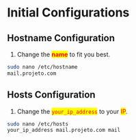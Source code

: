 # Initial Configurations

## Hostname Configuration

1. Change the <mark style="color:red;">**name**</mark> to fit you best.

```bash
sudo nano /etc/hostname
mail.projeto.com
```

## Hosts Configuration

1. Change the <mark style="color:red;">`your_ip_address`</mark> to your <mark style="color:red;">IP</mark>.

```bash
sudo nano /etc/hosts
your_ip_address mail.projeto.com mail
```
